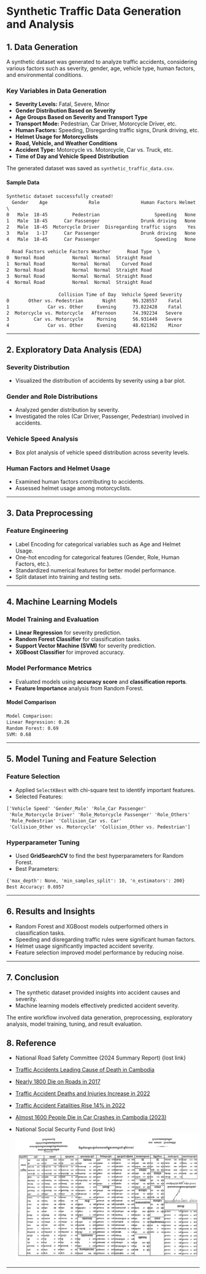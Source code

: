 # Synthetic Traffic Data Generation and Analysis

## **1. Data Generation**
A synthetic dataset was generated to analyze traffic accidents, considering various factors such as severity, gender, age, vehicle type, human factors, and environmental conditions.

### **Key Variables in Data Generation**
- **Severity Levels:** Fatal, Severe, Minor
- **Gender Distribution Based on Severity**
- **Age Groups Based on Severity and Transport Type**
- **Transport Mode:** Pedestrian, Car Driver, Motorcycle Driver, etc.
- **Human Factors:** Speeding, Disregarding traffic signs, Drunk driving, etc.
- **Helmet Usage for Motorcyclists**
- **Road, Vehicle, and Weather Conditions**
- **Accident Type:** Motorcycle vs. Motorcycle, Car vs. Truck, etc.
- **Time of Day and Vehicle Speed Distribution**

The generated dataset was saved as `synthetic_traffic_data.csv`.

#### **Sample Data**

```
Synthetic dataset successfully created!
  Gender    Age               Role               Human Factors Helmet  \
0   Male  18-45         Pedestrian                    Speeding   None   
1   Male  18-45      Car Passenger               Drunk driving   None   
2   Male  18-45  Motorcycle Driver  Disregarding traffic signs    Yes   
3   Male   1-17      Car Passenger               Drunk driving   None   
4   Male  18-45      Car Passenger                    Speeding   None   

  Road Factors vehicle Factors Weather      Road Type  \
0  Normal Road          Normal  Normal  Straight Road   
1  Normal Road          Normal  Normal    Curved Road   
2  Normal Road          Normal  Normal  Straight Road   
3  Normal Road          Normal  Normal  Straight Road   
4  Normal Road          Normal  Normal  Straight Road   

                   Collision Time of Day  Vehicle Speed Severity  
0       Other vs. Pedestrian       Night      96.328557    Fatal  
1              Car vs. Other     Evening      73.822428    Fatal  
2  Motorcycle vs. Motorcycle   Afternoon      74.392234   Severe  
3         Car vs. Motorcycle     Morning      56.931449   Severe  
4              Car vs. Other     Evening      48.021362    Minor  
```

---

## **2. Exploratory Data Analysis (EDA)**
### **Severity Distribution**
- Visualized the distribution of accidents by severity using a bar plot.

### **Gender and Role Distributions**
- Analyzed gender distribution by severity.
- Investigated the roles (Car Driver, Passenger, Pedestrian) involved in accidents.

### **Vehicle Speed Analysis**
- Box plot analysis of vehicle speed distribution across severity levels.

### **Human Factors and Helmet Usage**
- Examined human factors contributing to accidents.
- Assessed helmet usage among motorcyclists.

---

## **3. Data Preprocessing**
### **Feature Engineering**
- Label Encoding for categorical variables such as Age and Helmet Usage.
- One-hot encoding for categorical features (Gender, Role, Human Factors, etc.).
- Standardized numerical features for better model performance.
- Split dataset into training and testing sets.

---

## **4. Machine Learning Models**
### **Model Training and Evaluation**
- **Linear Regression** for severity prediction.
- **Random Forest Classifier** for classification tasks.
- **Support Vector Machine (SVM)** for severity prediction.
- **XGBoost Classifier** for improved accuracy.

### **Model Performance Metrics**
- Evaluated models using **accuracy score** and **classification reports**.
- **Feature Importance** analysis from Random Forest.

#### **Model Comparison**
```
Model Comparison:
Linear Regression: 0.26
Random Forest: 0.69
SVM: 0.68
```

---

## **5. Model Tuning and Feature Selection**
### **Feature Selection**
- Applied `SelectKBest` with chi-square test to identify important features.
- Selected Features:
```
['Vehicle Speed' 'Gender_Male' 'Role_Car Passenger'
 'Role_Motorcycle Driver' 'Role_Motorcycle Passenger' 'Role_Others'
 'Role_Pedestrian' 'Collision_Car vs. Car'
 'Collision_Other vs. Motorcycle' 'Collision_Other vs. Pedestrian']
```

### **Hyperparameter Tuning**
- Used **GridSearchCV** to find the best hyperparameters for Random Forest.
- Best Parameters:
```
{'max_depth': None, 'min_samples_split': 10, 'n_estimators': 200}
Best Accuracy: 0.6957
```

---

## **6. Results and Insights**
- Random Forest and XGBoost models outperformed others in classification tasks.
- Speeding and disregarding traffic rules were significant human factors.
- Helmet usage significantly impacted accident severity.
- Feature selection improved model performance by reducing noise.

---

## **7. Conclusion**
- The synthetic dataset provided insights into accident causes and severity.
- Machine learning models effectively predicted accident severity.

The entire workflow involved data generation, preprocessing, exploratory analysis, model training, tuning, and result evaluation.

## **8. Reference**

- National Road Safety Committee (2024 Summary Report) {lost link}
- [Traffic Accidents Leading Cause of Death in Cambodia](https://www.voanews.com/a/traffic-accidents-are-leading-cause-of-death-in-cambodia/3403777.html)
- [Nearly 1800 Die on Roads in 2017](https://www.phnompenhpost.com/national/nearly-1800-die-roads-2017)
- [Traffic Accident Deaths and Injuries Increase in 2022](https://www.khmertimeskh.com/501212055/traffic-accident-deaths-and-injuries-increase-in-2022/)
- [Traffic Accident Fatalities Rise 14% in 2022](https://www.khmertimeskh.com/501229688/traffic-accident-fatalities-rise-14-in-2022/)
- [Almost 1600 People Die in Car Crashes in Cambodia (2023)](https://www.khmertimeskh.com/501437417/almost-1600-people-die-in-car-crashes-in-cambodia-in-2023/)

- National Social Security Fund {lost link}
![Reference Report](image/Screenshot%202025-02-07%20141023.png)

---
